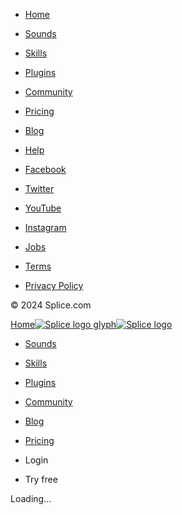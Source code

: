 * [Home](https://splice.com/)
* [Sounds](https://splice.com/sounds)
* [Skills](https://splice.com/skills)
* [Plugins](https://splice.com/plugins)
* [Community](https://splice.com/community)
* [Pricing](https://splice.com/splice-plans)

* [Blog](https://splice.com/blog)
* [Help](https://support.splice.com/hc/en-us)

* [Facebook](https://facebook.com/spliceofficial)
* [Twitter](https://twitter.com/splice)
* [YouTube](https://www.youtube.com/channel/UCb8xLPa5RP8TnCsU7E5ASKQ)
* [Instagram](https://www.instagram.com/splice/)

* [Jobs](https://splice.com/worklife)
* [Terms](https://splice.com/terms)
* [Privacy Policy](https://splice.com/privacy-policy)

© 2024 Splice.com

[Home![Splice logo glyph](https://splice-res.cloudinary.com/image/upload/f_auto,q_auto,w_21,dpr_1.0/app-assets/general/Logo-Logged-In-Light_3x.png)![Splice logo](https://splice-res.cloudinary.com/image/upload/f_auto,q_auto,w_99,dpr_1.0/app-assets/general/Logo-Lock-Up-Light_3x.png)](https://splice.com/)

* [Sounds](https://splice.com/features/sounds)
* [Skills](https://splice.com/skills)
* [Plugins](https://splice.com/plugins)
* [Community](https://splice.com/community)
* [Blog](https://splice.com/blog)
* [Pricing](https://splice.com/plans)

* Login
* Try free

Loading...